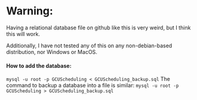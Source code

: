 # Warning:
Having a relational database file on github like this is very weird, but I think this will work.

Additionally, I have not tested any of this on any non-debian-based distribution, nor Windows or MacOS.

#### How to add the database:
`mysql -u root -p GCUScheduling < GCUScheduling_backup.sql`
The command to backup a database into a file is similar:
`mysql -u root -p GCUScheduling > GCUScheduling_backup.sql`
